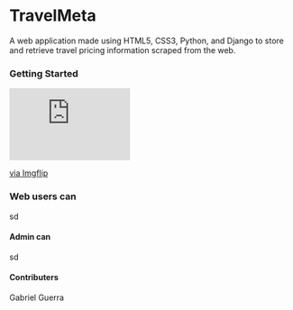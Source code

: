 # TravelMeta
A web application made using HTML5, CSS3, Python, and Django to store and retrieve travel pricing information scraped from the web.

### Getting Started
<div style="width:214px;max-width:100%;"><div style="height:0;padding-bottom:59.81%;position:relative;"><iframe width="214" height="128" style="position:absolute;top:0;left:0;width:100%;height:100%;" frameBorder="0" src="https://imgflip.com/embed/4qhw0e"></iframe></div><p><a href="https://imgflip.com/gif/4qhw0e">via Imgflip</a></p></div>

### Web users can
sd

#### Admin can
sd

#### Contributers
Gabriel Guerra
